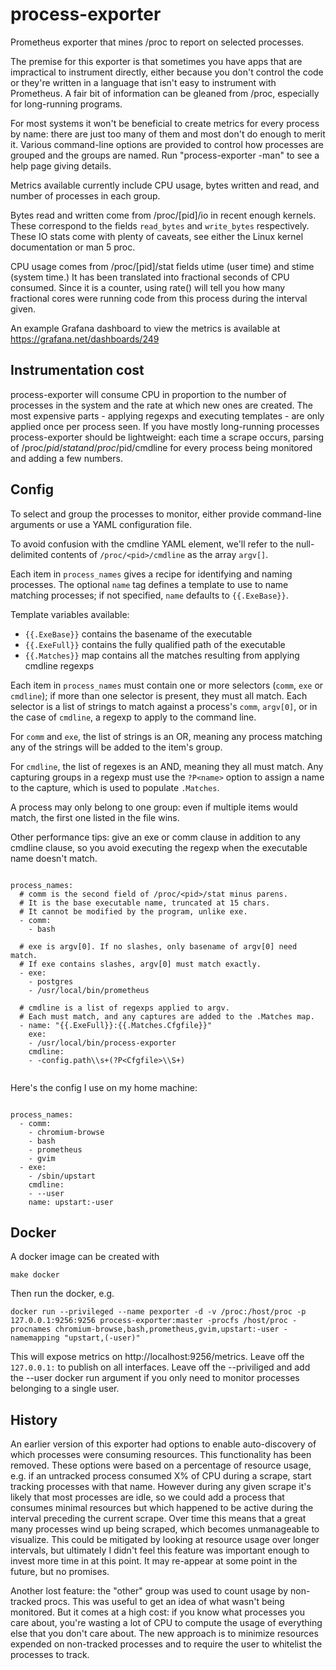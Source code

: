 # process-exporter
Prometheus exporter that mines /proc to report on selected processes.

The premise for this exporter is that sometimes you have apps that are
impractical to instrument directly, either because you don't control the code
or they're written in a language that isn't easy to instrument with Prometheus.
A fair bit of information can be gleaned from /proc, especially for
long-running programs.

For most systems it won't be beneficial to create metrics for every process by
name: there are just too many of them and most don't do enough to merit it.
Various command-line options are provided to control how processes are grouped
and the groups are named.  Run "process-exporter -man" to see a help page
giving details.

Metrics available currently include CPU usage, bytes written and read, and
number of processes in each group.  

Bytes read and written come from /proc/[pid]/io in recent enough kernels.
These correspond to the fields `read_bytes` and `write_bytes` respectively.
These IO stats come with plenty of caveats, see either the Linux kernel 
documentation or man 5 proc.

CPU usage comes from /proc/[pid]/stat fields utime (user time) and stime (system
time.)  It has been translated into fractional seconds of CPU consumed.  Since
it is a counter, using rate() will tell you how many fractional cores were running
code from this process during the interval given.

An example Grafana dashboard to view the metrics is available at https://grafana.net/dashboards/249

## Instrumentation cost

process-exporter will consume CPU in proportion to the number of processes in
the system and the rate at which new ones are created.  The most expensive
parts - applying regexps and executing templates - are only applied once per
process seen.  If you have mostly long-running processes process-exporter
should be lightweight: each time a scrape occurs, parsing of /proc/$pid/stat
and /proc/$pid/cmdline for every process being monitored and adding a few
numbers.

## Config

To select and group the processes to monitor, either provide command-line
arguments or use a YAML configuration file. 

To avoid confusion with the cmdline YAML element, we'll refer to the
null-delimited contents of `/proc/<pid>/cmdline` as the array `argv[]`.

Each item in `process_names` gives a recipe for identifying and naming
processes.  The optional `name` tag defines a template to use to name
matching processes; if not specified, `name` defaults to `{{.ExeBase}}`.

Template variables available:
- `{{.ExeBase}}` contains the basename of the executable
- `{{.ExeFull}}` contains the fully qualified path of the executable
- `{{.Matches}}` map contains all the matches resulting from applying cmdline regexps

Each item in `process_names` must contain one or more selectors (`comm`, `exe`
or `cmdline`); if more than one selector is present, they must all match.  Each
selector is a list of strings to match against a process's `comm`, `argv[0]`,
or in the case of `cmdline`, a regexp to apply to the command line.  

For `comm` and `exe`, the list of strings is an OR, meaning any process
matching any of the strings will be added to the item's group.  

For `cmdline`, the list of regexes is an AND, meaning they all must match.  Any
capturing groups in a regexp must use the `?P<name>` option to assign a name to
the capture, which is used to populate `.Matches`.

A process may only belong to one group: even if multiple items would match, the
first one listed in the file wins.

Other performance tips: give an exe or comm clause in addition to any cmdline
clause, so you avoid executing the regexp when the executable name doesn't
match.

```

process_names:
  # comm is the second field of /proc/<pid>/stat minus parens.
  # It is the base executable name, truncated at 15 chars.  
  # It cannot be modified by the program, unlike exe.
  - comm:
    - bash
    
  # exe is argv[0]. If no slashes, only basename of argv[0] need match.
  # If exe contains slashes, argv[0] must match exactly.
  - exe: 
    - postgres
    - /usr/local/bin/prometheus

  # cmdline is a list of regexps applied to argv.
  # Each must match, and any captures are added to the .Matches map.
  - name: "{{.ExeFull}}:{{.Matches.Cfgfile}}"
    exe: 
    - /usr/local/bin/process-exporter
    cmdline: 
    - -config.path\\s+(?P<Cfgfile>\\S+)
    

```

Here's the config I use on my home machine:

```

process_names:
  - comm: 
    - chromium-browse
    - bash
    - prometheus
    - gvim
  - exe: 
    - /sbin/upstart
    cmdline: 
    - --user
    name: upstart:-user

```

## Docker

A docker image can be created with

```
make docker
```

Then run the docker, e.g.

```
docker run --privileged --name pexporter -d -v /proc:/host/proc -p 127.0.0.1:9256:9256 process-exporter:master -procfs /host/proc -procnames chromium-browse,bash,prometheus,gvim,upstart:-user -namemapping "upstart,(-user)"
```

This will expose metrics on http://localhost:9256/metrics.  Leave off the
`127.0.0.1:` to publish on all interfaces.  Leave off the --priviliged and
add the --user docker run argument if you only need to monitor processes
belonging to a single user.

## History

An earlier version of this exporter had options to enable auto-discovery of
which processes were consuming resources.  This functionality has been removed.
These options were based on a percentage of resource usage, e.g. if an
untracked process consumed X% of CPU during a scrape, start tracking processes
with that name.  However during any given scrape it's likely that most
processes are idle, so we could add a process that consumes minimal resources
but which happened to be active during the interval preceding the current
scrape.  Over time this means that a great many processes wind up being
scraped, which becomes unmanageable to visualize.  This could be mitigated by
looking at resource usage over longer intervals, but ultimately I didn't feel
this feature was important enough to invest more time in at this point.  It may
re-appear at some point in the future, but no promises.

Another lost feature: the "other" group was used to count usage by non-tracked
procs.  This was useful to get an idea of what wasn't being monitored.  But it
comes at a high cost: if you know what processes you care about, you're wasting
a lot of CPU to compute the usage of everything else that you don't care about.
The new approach is to minimize resources expended on non-tracked processes and
to require the user to whitelist the processes to track.  
